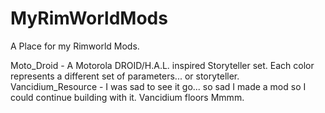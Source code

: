# MyRimWorldMods
A Place for my Rimworld Mods.

Moto_Droid - A Motorola DROID/H.A.L. inspired Storyteller set. Each color represents a different set of parameters... or storyteller.
Vancidium_Resource - I was sad to see it go... so sad I made a mod so I could continue building with it. Vancidium floors Mmmm.